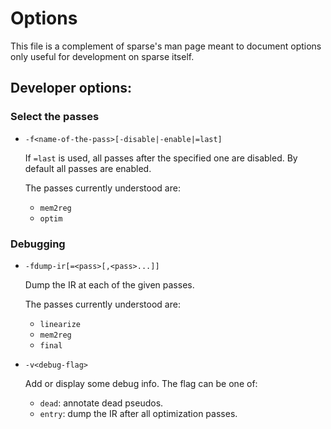 # Options

This file is a complement of sparse's man page meant to
document options only useful for development on sparse itself.

## Developer options:

### Select the passes

* `-f<name-of-the-pass>[-disable|-enable|=last]`

  If `=last` is used, all passes after the specified one are disabled.
  By default all passes are enabled.

  The passes currently understood are:
  * `mem2reg`
  * `optim`

### Debugging

* `-fdump-ir[=<pass>[,<pass>...]]`

  Dump the IR at each of the given passes.

  The passes currently understood are:
  * `linearize`
  * `mem2reg`
  * `final`

* `-v<debug-flag>`

  Add or display some debug info. The flag can be one of:
  * `dead`: annotate dead pseudos.
  * `entry`: dump the IR after all optimization passes.
